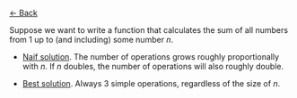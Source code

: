 [← Back](../../introduction.md)

Suppose we want to write a function that calculates the sum of all numbers from 1 up to (and including) some number _n_.

- [Naif solution](<./O(n).mjs>).
  The number of operations grows roughly proportionally with _n_. If _n_ doubles, the number of operations will also roughly double.

- [Best solution](<./O(1).mjs>).
  Always 3 simple operations, regardless of the size of _n_.
